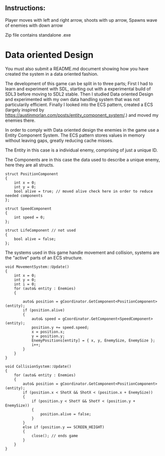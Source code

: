 ## Instructions:
Player moves with left and right arrow, 
shoots with up arrow,
Spawns wave of enemies with down arrow

Zip file contains standalone .exe
# Data oriented Design

You must also submit a README.md document showing how you have created the system in a data oriented fashion.

The development of this game can be split in to three parts;
First I had to learn and experiment with SDL, starting out with a experimental build of SDL3 before moving to SDL2 stable.
Then I studied Data oriented Design and experimented with my own data handling system that was not particularily efficient.
Finally I looked into the ECS pattern, created a ECS (largely inspired by https://austinmorlan.com/posts/entity_component_system/.) and moved my enemies there.

In order to comply with Data oriented design the enemies in the game use a Entity Component System.
The ECS pattern stores values in memory without leaving gaps, greatly reducing cache misses.

The Entity in this case is a individual enemy, comprising of just a unique ID.


The Components are in this case the data used to describe a unique enemy, here they are all structs.
```
struct PositionComponent
{
	int x = 0;
	int y = 0;
	bool alive = true; // moved alive check here in order to reduce needed components
};

struct SpeedComponent
{
	int speed = 0;
};

struct LifeComponent // not used
{
	bool alive = false;
};
```

The systems used in this game handle movement and collision, systems are the "active" parts of an ECS structure.
```
void MovementSystem::Update()
{
	int x = 0;
	int y = 0;
	int i = 0;
	for (auto& entity : Enemies)
	{
	
		auto& position = gCoordinator.GetComponent<PositionComponent>(entity);
		if (position.alive)
		{
			auto& speed = gCoordinator.GetComponent<SpeedComponent>(entity);
			position.y += speed.speed;
			x = position.x;
			y = position.y;
			EnemyPositions[entity] = { x, y, EnemySize, EnemySize };
			i++;
		}
	}
}

void CollisionSystem::Update()
{
	for (auto& entity : Enemies)
	{
		auto& position = gCoordinator.GetComponent<PositionComponent>(entity);
		if (position.x < ShotX && ShotX < (position.x + EnemySize))
		{
			if (position.y < ShotY && ShotY < (position.y + EnemySize))
			{
				position.alive = false;
			}
		}
		else if (position.y == SCREEN_HEIGHT)
		{
			close(); // ends game
		}
	}
}
```